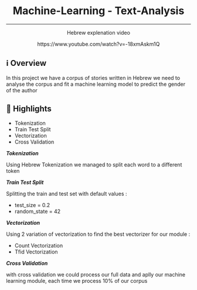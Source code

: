 <h1 align="center">Machine-Learning - Text-Analysis</h1>

***

<p align="center">Hebrew explenation video</p>
<p align="center">https://www.youtube.com/watch?v=-18xmAskm1Q</p>


## ℹ️ Overview

In this project we have a corpus of stories written in Hebrew
we need to analyse the corpus and fit a machine learning model to predict the gender of the author

## 🌟 Highlights

- Tokenization
- Train Test Split
- Vectorization
- Cross Validation

***Tokenization***

Using Hebrew Tokenization we managed to split each word to a different token

***Train Test Split***

Splitting the train and test set with default values :
- test_size = 0.2
- random_state = 42

***Vectorization***

Using 2 variation of vectorization to find the best vectorizer for our module :
- Count Vectorization
- Tfid Vectorization

***Cross Validation***

with cross validation we could process our full data and aplly our machine learning module, each time we process 10% of our corpus
